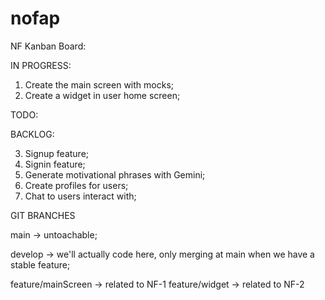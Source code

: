# nofap

NF Kanban Board:

IN PROGRESS:

1) Create the main screen with mocks;
2) Create a widget in user home screen;

TODO: 


BACKLOG:

3) Signup feature;
4) Signin feature;
5) Generate motivational phrases with Gemini;
6) Create profiles for users;
7) Chat to users interact with;



GIT BRANCHES

main -> untoachable;

develop -> we'll actually code here, only merging at main when we have a stable feature;

feature/mainScreen -> related to NF-1
feature/widget -> related to NF-2
